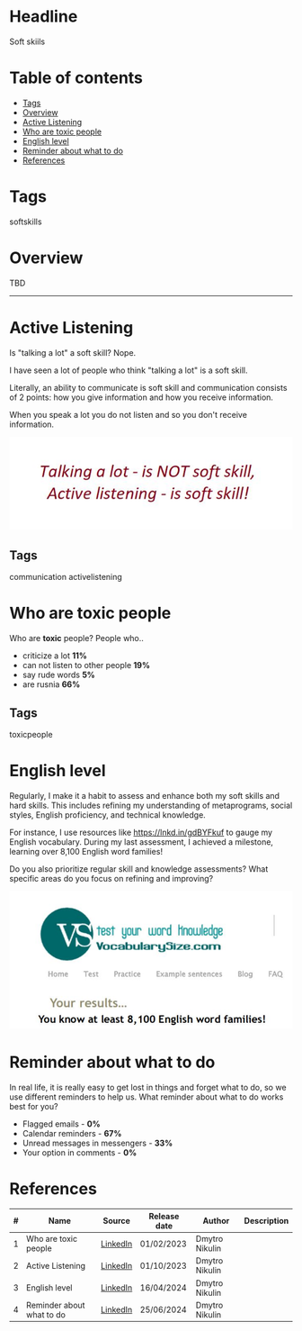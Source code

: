 # Headline
Soft skiils
 
# Table of contents
- [Tags](./SoftSkills.md#tags)
- [Overview](./SoftSkills.md#overview)
- [Active Listening](./SoftSkills.md#active-listening)
- [Who are toxic people](./SoftSkills.md#who-are-toxic-people)
- [English level](./SoftSkills.md#english-level)
- [Reminder about what to do](TODO)
- [References](./SoftSkills.md#references)

# Tags
softskills

# Overview
TBD 

---

# Active Listening
Is "talking a lot" a soft skill? Nope.

I have seen a lot of people who think "talking a lot" is a soft skill.

Literally, an ability to communicate is soft skill and communication consists of 2 points: how you give information and how you receive information.

When you speak a lot you do not listen and so you don't receive information.

<img src="./Images/ActiveListening.jpg" alt="ActiveListening.jpg" />

## Tags
communication activelistening

# Who are toxic people
Who are **toxic** people?
People who..

- criticize a lot **11%**
- can not listen to other people **19%**
- say rude words **5%**
- are rusnia **66%**

## Tags
toxicpeople

# English level
Regularly, I make it a habit to assess and enhance both my soft skills and hard skills.
This includes refining my understanding of metaprograms, social styles, English proficiency, and technical knowledge.

For instance, I use resources like https://lnkd.in/gdBYFkuf to gauge my English vocabulary.
During my last assessment, I achieved a milestone, learning over 8,100 English word families!

Do you also prioritize regular skill and knowledge assessments?
What specific areas do you focus on refining and improving?

<img src="./Images/englishtestresult.jpg" alt="englishtestresult.jpg" />

# Reminder about what to do

In real life, it is really easy to get lost in things and forget what to do, so we use different reminders to help us.
What reminder about what to do works best for you?

- Flagged emails - **0%**
- Calendar reminders - **67%**
- Unread messages in messengers - **33%**
- Your option in comments - **0%**

# References
| # | Name                 | Source                | Release date           |  Author                 | Description   |
| - | ---------------------|---------------------- |----------------------- | ----------------------- |:-------------:|
| 1 | Who are toxic people | [LinkedIn](https://www.linkedin.com/posts/dimanikulin_toxicpeople-activity-7026092332055707648-oYuV?utm_source=share&utm_medium=member_desktop) | 01/02/2023 | Dmytro Nikulin | | 
| 2 | Active Listening     | [LinkedIn](https://www.linkedin.com/posts/dimanikulin_communication-softskills-activelistening-activity-6972809312763043840-Dv6D?utm_source=share&utm_medium=member_desktop) | 01/10/2023 | Dmytro Nikulin | |
| 3 | English level        | [LinkedIn](https://www.linkedin.com/posts/dimanikulin_regularly-i-make-it-a-habit-to-assess-and-activity-7185896908903604224-80tI?utm_source=share&utm_medium=member_desktop) | 16/04/2024 | Dmytro Nikulin | |
| 4 | Reminder about what to do | [LinkedIn](https://www.linkedin.com/posts/dimanikulin_in-real-life-it-is-really-easy-to-get-lost-activity-7211339797997469697-RfOZ?utm_source=share&utm_medium=member_desktop) | 25/06/2024 | Dmytro Nikulin | |